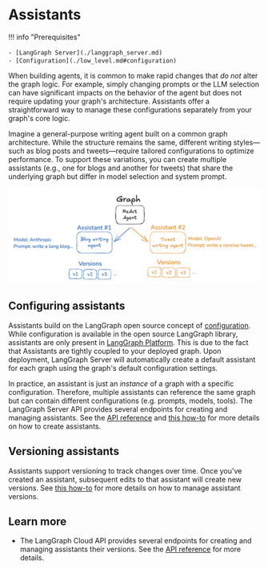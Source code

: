 # Assistants

!!! info "Prerequisites"

    - [LangGraph Server](./langgraph_server.md)
    - [Configuration](./low_level.md#configuration)

When building agents, it is common to make rapid changes that _do not_ alter the graph logic. For example, simply changing prompts or the LLM selection can have significant impacts on the behavior of the agent but does not require updating your graph's architecture. Assistants offer a straightforward way to manage these configurations separately from your graph's core logic.

Imagine a general-purpose writing agent built on a common graph architecture. While the structure remains the same, different writing styles—such as blog posts and tweets—require tailored configurations to optimize performance. To support these variations, you can create multiple assistants (e.g., one for blogs and another for tweets) that share the underlying graph but differ in model selection and system prompt.

![assistant versions](img/assistants.png)

## Configuring assistants

Assistants build on the LangGraph open source concept of [configuration](low_level.md#configuration).
While configuration is available in the open source LangGraph library, assistants are only present in [LangGraph Platform](langgraph_platform.md).
This is due to the fact that Assistants are tightly coupled to your deployed graph. Upon deployment, LangGraph Server will automatically create a default assistant for each graph using the graph's default configuration settings.

In practice, an assistant is just an _instance_ of a graph with a specific configuration. Therefore, multiple assistants can reference the same graph but can contain different configurations (e.g. prompts, models, tools). The LangGraph Server API provides several endpoints for creating and managing assistants. See the [API reference](../cloud/reference/api/api_ref.html) and [this how-to](../cloud/how-tos/configuration_cloud.md) for more details on how to create assistants.

## Versioning assistants

Assistants support versioning to track changes over time.
Once you've created an assistant, subsequent edits to that assistant will create new versions. See [this how-to](../cloud/how-tos/assistant_versioning.md) for more details on how to manage assistant versions.

## Learn more

* The LangGraph Cloud API provides several endpoints for creating and managing assistants their versions. See the [API reference](../../cloud/reference/api/api_ref.html#tag/assistants) for more details.